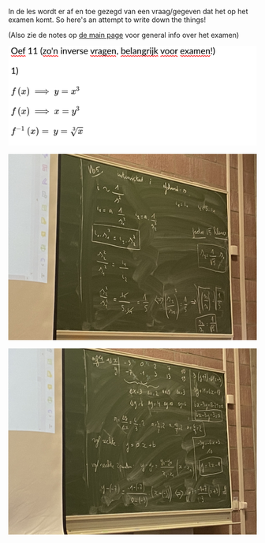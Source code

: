In de les wordt er af en toe gezegd van een vraag/gegeven dat het op het examen komt. So here's an attempt to write down the things!

(Also zie de notes op [de main page](../) voor general info over het examen)




![examenvraag-0.png, -0](examenvraag-0.png)


![examenvraag-1.png, -1](examenvraag-1.png)

![examenvraag-2.png, -M](examenvraag-2.png)

